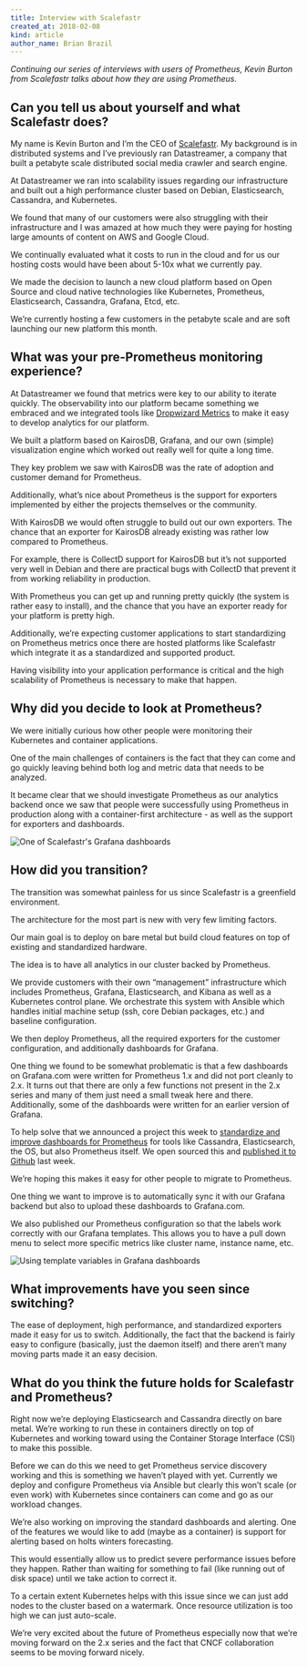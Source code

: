 ```yaml
---
title: Interview with Scalefastr
created_at: 2018-02-08
kind: article
author_name: Brian Brazil
---
```


*Continuing our series of interviews with users of Prometheus, Kevin Burton
from Scalefastr talks about how they are using Prometheus.*

## Can you tell us about yourself and what Scalefastr does?

My name is Kevin Burton and I’m the CEO of
[Scalefastr](https://www.scalefastr.io/).  My background is in distributed
systems and I’ve previously ran Datastreamer, a company that built a petabyte
scale distributed social media crawler and search engine.

At Datastreamer we ran into scalability issues regarding our infrastructure and
built out a high performance cluster based on Debian, Elasticsearch, Cassandra,
and Kubernetes.

We found that many of our customers were also struggling with their
infrastructure and I was amazed at how much they were paying for hosting large
amounts of content on AWS and Google Cloud.

We continually evaluated what it costs to run in the cloud and for us our
hosting costs would have been about 5-10x what we currently pay.

We made the decision to launch a new cloud platform based on Open Source and
cloud native technologies like Kubernetes, Prometheus, Elasticsearch,
Cassandra, Grafana, Etcd, etc.

We’re currently hosting a few customers in the petabyte scale and are soft
launching our new platform this month.

<!-- more -->

## What was your pre-Prometheus monitoring experience?

At Datastreamer we found that metrics were key to our ability to iterate
quickly.  The observability into our platform became something we embraced and
we integrated tools like [Dropwizard
Metrics](http://metrics.dropwizard.io/4.0.0/) to make it easy to develop
analytics for our platform.

We built a platform based on KairosDB, Grafana, and our own (simple)
visualization engine which worked out really well for quite a long time.

They key problem we saw with KairosDB was the rate of adoption and customer
demand for Prometheus.

Additionally, what’s nice about Prometheus is the support for exporters
implemented by either the projects themselves or the community.

With KairosDB we would often struggle to build out our own exporters.  The
chance that an exporter for KairosDB already existing was rather low compared
to Prometheus.

For example, there is CollectD support for KairosDB but it’s not supported very
well in Debian and there are practical bugs with CollectD that prevent it from
working reliability in production.

With Prometheus you can get up and running pretty quickly (the system is rather
easy to install), and the chance that you have an exporter ready for your
platform is pretty high.

Additionally, we’re expecting customer applications to start standardizing on
Prometheus metrics once there are hosted platforms like Scalefastr which
integrate it as a standardized and supported product.

Having visibility into your application performance is critical and the high
scalability of Prometheus is necessary to make that happen.


## Why did you decide to look at Prometheus?

We were initially curious how other people were monitoring their Kubernetes and
container applications.

One of the main challenges of containers is the fact that they can come and go
quickly leaving behind both log and metric data that needs to be analyzed.

It became clear that we should investigate Prometheus as our analytics backend
once we saw that people were successfully using Prometheus in production along
with a container-first architecture - as well as the support for exporters and
dashboards.


![One of Scalefastr's Grafana dashboards](/assets/blog/2018-02-08/dashboard.png)

## How did you transition?

The transition was somewhat painless for us since Scalefastr is a greenfield
environment.

The architecture for the most part is new with very few limiting factors.

Our main goal is to deploy on bare metal but build cloud features on top of
existing and standardized hardware.

The idea is to have all analytics in our cluster backed by Prometheus.

We provide customers with their own “management” infrastructure which includes
Prometheus, Grafana, Elasticsearch, and Kibana as well as a Kubernetes control
plane.  We orchestrate this system with Ansible which handles initial machine
setup (ssh, core Debian packages, etc.) and baseline configuration.

We then deploy Prometheus, all the required exporters for the customer
configuration, and additionally dashboards for Grafana.

One thing we found to be somewhat problematic is that a few dashboards on
Grafana.com were written for Prometheus 1.x and did not port cleanly to 2.x.
It turns out that there are only a few functions not present in the 2.x series
and many of them just need a small tweak here and there.    Additionally, some
of the dashboards were written for an earlier version of Grafana.

To help solve that we announced a project this week to [standardize and improve
dashboards for
Prometheus](https://www.scalefastr.io/single-post/2018/01/26/Scalefastr-Grafana-Dashboards-for-Prometheus-20-and-Grafana)
for tools like Cassandra, Elasticsearch, the OS, but also Prometheus itself.
We open sourced this and [published it to
Github](https://github.com/scalefastr/scalefastr-prometheus-grafana-dashboards)
last week.

We’re hoping this makes it easy for other people to migrate to Prometheus.

One thing we want to improve is to automatically sync it with our Grafana
backend but also to upload these dashboards to Grafana.com.

We also published our Prometheus configuration so that the labels work
correctly with our Grafana templates.  This allows you to have a pull down menu
to select more specific metrics like cluster name, instance name, etc.

![Using template variables in Grafana dashboards](/assets/blog/2018-02-08/templates.png)


## What improvements have you seen since switching?

The ease of deployment, high performance, and standardized exporters made it
easy for us to switch.  Additionally, the fact that the backend is fairly easy
to configure (basically, just the daemon itself) and there aren’t many moving
parts made it an easy decision.

## What do you think the future holds for Scalefastr and Prometheus?

Right now we’re deploying Elasticsearch and Cassandra directly on bare metal.
We’re working to run these in containers directly on top of Kubernetes and
working toward using the Container Storage Interface (CSI) to make this
possible.

Before we can do this we need to get Prometheus service discovery working and
this is something we haven’t played with yet.  Currently we deploy and
configure Prometheus via Ansible but clearly this won’t scale (or even work)
with Kubernetes since containers can come and go as our workload changes.

We’re also working on improving the standard dashboards and alerting.  One of
the features we would like to add (maybe as a container) is support for
alerting based on holts winters forecasting.

This would essentially allow us to predict severe performance issues before
they happen.  Rather than waiting for something to fail (like running out of
disk space) until we take action to correct it.

To a certain extent Kubernetes helps with this issue since we can just add
nodes to the cluster based on a watermark.  Once resource utilization is too
high we can just auto-scale.

We’re very excited about the future of Prometheus especially now that we’re
moving forward on the 2.x series and the fact that CNCF collaboration seems to
be moving forward nicely.

